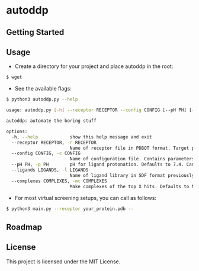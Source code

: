 # autoddp



## Getting Started


## Usage

- Create a directory for your project and place autoddp in the root:
```bash
$ wget 
```
- See the available flags:
```bash
$ python3 autoddp.py --help
```
```bash
usage: autoddp.py [-h] --receptor RECEPTOR --config CONFIG [--pH PH] [--ligands LIGANDS] [--complexes COMPLEXES]

autoddp: automate the boring stuff

options:
  -h, --help            show this help message and exit
  --receptor RECEPTOR, -r RECEPTOR
                        Name of receptor file in PDBQT format. Target protein for docking.
  --config CONFIG, -c CONFIG
                        Name of configuration file. Contains parameters for Vina.
  --pH PH, -p PH        pH for ligand protonation. Defaults to 7.4. Can be disabled by specifying pH to 0
  --ligands LIGANDS, -l LIGANDS
                        Name of ligand library in SDF format previously prepared.
  --complexes COMPLEXES, -mc COMPLEXES
                        Make complexes of the top X hits. Defaults to None.
```


- For most virtual screening setups, you can call as follows:
```bash
$ python3 main.py --receptor your_protein.pdb --
```

## Roadmap


## License
This project is licensed under the MIT License.
